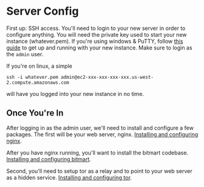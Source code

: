 Server Config
=============

First up: SSH access. You'll need to login to your new server in 
order to configure anything. You will need the private key used to 
start your new instance (whatever.pem). If you're using windows & PuTTY,
follow [this guide](http://docs.aws.amazon.com/AWSEC2/latest/UserGuide/putty.html)
to get up and running with your new instance. Make sure to login as the `admin` user.

If you're on linux, a simple

    ssh -i whatever.pem admin@ec2-xxx-xxx-xxx-xxx.us-west-2.compute.amazonaws.com

will have you logged into your new instance in no time.

Once You're In
--------------

After logging in as the admin user, we'll need to install and configure a few packages. The first will be your web server, nginx. [Installing and configuring nginx](02.01-nginx-config.md).

After you have nginx running, you'll want to install the bitmart codebase. [Installing and configuring bitmart](02.02-bitmart-config.md).

Second, you'll need to setup tor as a relay and to point to your web server as a hidden service. [Installing and configuring tor](02.03-tor-config.md).

